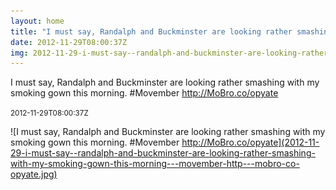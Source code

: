 ```yaml
---
layout: home
title: "I must say, Randalph and Buckminster are looking rather smashing with my smoking gown this morning. #Movember http://MoBro.co/opyate"
date: 2012-11-29T08:00:37Z
img: 2012-11-29-i-must-say--randalph-and-buckminster-are-looking-rather-smashing-with-my-smoking-gown-this-morning---movember-http---mobro-co-opyate.jpg
---
```


I must say, Randalph and Buckminster are looking rather smashing with my smoking gown this morning. #Movember http://MoBro.co/opyate

<small>2012-11-29T08:00:37Z</small>

![I must say, Randalph and Buckminster are looking rather smashing with my smoking gown this morning. #Movember http://MoBro.co/opyate](2012-11-29-i-must-say--randalph-and-buckminster-are-looking-rather-smashing-with-my-smoking-gown-this-morning---movember-http---mobro-co-opyate.jpg)
